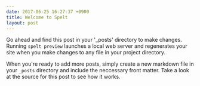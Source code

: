 ```yaml
---
date: 2017-06-25 16:27:37 +0900
title: Welcome to Spelt
layout: post
---
```


Go ahead and find this post in your '_posts' directory to make changes. Running `spelt preview` launches a local web server and regenerates your site when you make changes to any file in your project directory.

When you're ready to add more posts, simply create a new markdown file in your `_posts` directory and include the neccessary front matter. Take a look at the source for this post to see how it works.